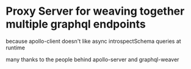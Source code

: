 # Proxy Server for weaving together multiple graphql endpoints

because apollo-client doesn't like async introspectSchema queries at runtime

many thanks to the people behind apollo-server and graphql-weaver